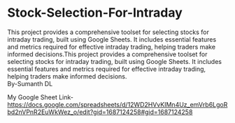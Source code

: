 # Stock-Selection-For-Intraday
This project provides a comprehensive toolset for selecting stocks for intraday trading, built using Google Sheets. It includes essential features and metrics required for effective intraday trading, helping traders make informed decisions.This project provides a comprehensive toolset for selecting stocks for intraday trading, built using Google Sheets. It includes essential features and metrics required for effective intraday trading, helping traders make informed decisions.
<br>
By-Sumanth DL

My Google Sheet Link- https://docs.google.com/spreadsheets/d/12WD2HVvKIMn4Uz_emVrb6LgoRbd2nVPnR2EuWkWez_o/edit?gid=1687124258#gid=1687124258
